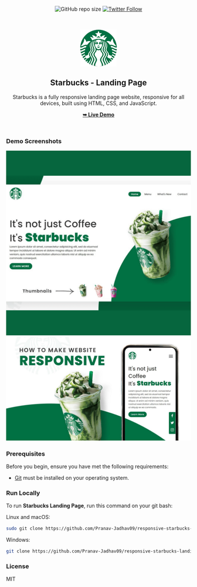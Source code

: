 <div align="center">

![GitHub repo size]( https://img.shields.io/github/repo-size/Pranav-Jadhav09/responsive-starbucks-landing-page)
[![Twitter Follow](https://img.shields.io/twitter/follow/jrpranav?style=social)](https://twitter.com/intent/follow?screen_name=jrpranav)

<br />
<br />

<img src="./assets/images/logo.png">

<h2 align="center">Starbucks - Landing Page</h2>

Starbucks is a fully responsive landing page website, responsive for all devices, built using HTML, CSS, and JavaScript.

<a href=" https://github.com/Pranav-Jadhav09/responsive-starbucks-landing-page.git"><strong>➥ Live Demo</strong></a>

</div>

<br />

### Demo Screenshots

![Landing Page Desktop Demo](./assets/demo/desktop.png "Desktop Demo")
![Landing Page Mobile Demo](./assets/demo/mobile.jpeg "Mobile Demo")

### Prerequisites

Before you begin, ensure you have met the following requirements:

- [Git](https://git-scm.com/downloads "Download Git") must be installed on your operating system.

### Run Locally

To run **Starbucks Landing Page**, run this command on your git bash:

Linux and macOS:

```bash
sudo git clone https://github.com/Pranav-Jadhav09/responsive-starbucks-landing-page.git
```

Windows:

```bash
git clone https://github.com/Pranav-Jadhav09/responsive-starbucks-landing-page.git
```

### License

MIT
